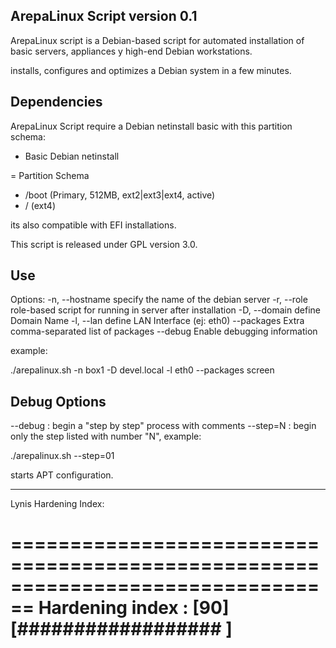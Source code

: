 ArepaLinux Script version 0.1
-----------------------------

ArepaLinux script is a Debian-based script for automated installation of basic
servers, appliances y high-end Debian workstations.

installs, configures and optimizes a Debian system in a few minutes.

Dependencies
------------

ArepaLinux Script require a Debian netinstall basic with this partition schema:

- Basic Debian netinstall

= Partition Schema
- /boot (Primary, 512MB, ext2|ext3|ext4, active)
- / (ext4)

its also compatible with EFI installations.

This script is released under GPL version 3.0.

Use
---

Options:
  -n, --hostname             specify the name of the debian server
  -r, --role                 role-based script for running in server after installation
  -D, --domain               define Domain Name
  -l, --lan                  define LAN Interface (ej: eth0)
  --packages                 Extra comma-separated list of packages
  --debug                    Enable debugging information

example:

./arepalinux.sh -n box1 -D devel.local -l eth0 --packages screen

Debug Options
-------------

--debug : begin a "step by step" process with comments
--step=N : begin only the step listed with number "N", example:

./arepalinux.sh --step=01

starts APT configuration.

-----

Lynis Hardening Index:

================================================================================
  Hardening index : [90]     [##################  ]
================================================================================
